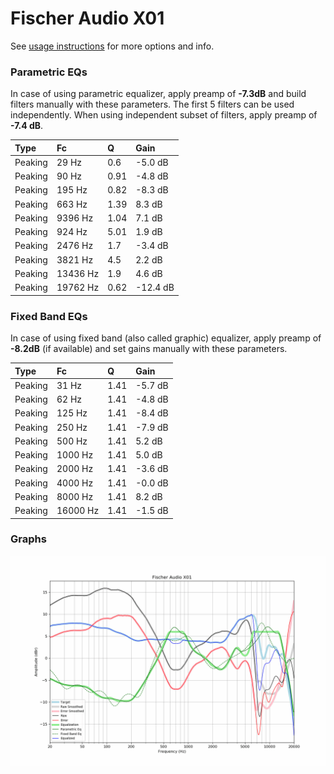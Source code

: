 # Fischer Audio X01
See [usage instructions](https://github.com/jaakkopasanen/AutoEq#usage) for more options and info.

### Parametric EQs
In case of using parametric equalizer, apply preamp of **-7.3dB** and build filters manually
with these parameters. The first 5 filters can be used independently.
When using independent subset of filters, apply preamp of **-7.4 dB**.

| Type    | Fc       |    Q | Gain     |
|:--------|:---------|:-----|:---------|
| Peaking | 29 Hz    | 0.6  | -5.0 dB  |
| Peaking | 90 Hz    | 0.91 | -4.8 dB  |
| Peaking | 195 Hz   | 0.82 | -8.3 dB  |
| Peaking | 663 Hz   | 1.39 | 8.3 dB   |
| Peaking | 9396 Hz  | 1.04 | 7.1 dB   |
| Peaking | 924 Hz   | 5.01 | 1.9 dB   |
| Peaking | 2476 Hz  | 1.7  | -3.4 dB  |
| Peaking | 3821 Hz  | 4.5  | 2.2 dB   |
| Peaking | 13436 Hz | 1.9  | 4.6 dB   |
| Peaking | 19762 Hz | 0.62 | -12.4 dB |

### Fixed Band EQs
In case of using fixed band (also called graphic) equalizer, apply preamp of **-8.2dB**
(if available) and set gains manually with these parameters.

| Type    | Fc       |    Q | Gain    |
|:--------|:---------|:-----|:--------|
| Peaking | 31 Hz    | 1.41 | -5.7 dB |
| Peaking | 62 Hz    | 1.41 | -4.8 dB |
| Peaking | 125 Hz   | 1.41 | -8.4 dB |
| Peaking | 250 Hz   | 1.41 | -7.9 dB |
| Peaking | 500 Hz   | 1.41 | 5.2 dB  |
| Peaking | 1000 Hz  | 1.41 | 5.0 dB  |
| Peaking | 2000 Hz  | 1.41 | -3.6 dB |
| Peaking | 4000 Hz  | 1.41 | -0.0 dB |
| Peaking | 8000 Hz  | 1.41 | 8.2 dB  |
| Peaking | 16000 Hz | 1.41 | -1.5 dB |

### Graphs
![](./Fischer%20Audio%20X01.png)